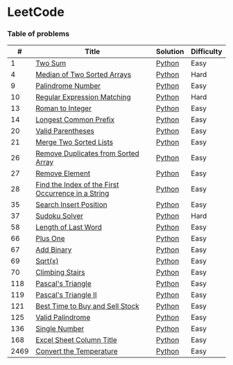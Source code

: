 LeetCode
========

### Table of problems


| # | Title | Solution | Difficulty | 
|---| ----- | -------- | ---------- |
|1|[Two Sum](https://leetcode.com/problems/two-sum/)|[Python](./src/1_Two_Sum.py)|Easy|
|4|[Median of Two Sorted Arrays](https://leetcode.com/problems/median-of-two-sorted-arrays/)|[Python](./src/4_Median_of_Two_Sorted_Arrays.py)|Hard|
|9|[Palindrome Number](https://leetcode.com/problems/palindrome-number/)|[Python](./src/9_Palindrome_Number.py)|Easy|
|10|[Regular Expression Matching](https://leetcode.com/problems/regular-expression-matching/)|[Python](./src/10_Regular_Expression_Matching.py)|Hard|
|13|[Roman to Integer](https://leetcode.com/problems/roman-to-integer/)|[Python](./src/13_Roman_to_Integer.py)|Easy|
|14|[Longest Common Prefix](https://leetcode.com/problems/longest-common-prefix/)|[Python](./src/14_Longest_Common_Prefix.py)|Easy|
|20|[Valid Parentheses](https://leetcode.com/problems/valid-parentheses/)|[Python](./src/20_Valid_Parentheses.py)|Easy|
|21|[Merge Two Sorted Lists](https://leetcode.com/problems/merge-two-sorted-lists/)|[Python](./src/21_Merge_Two_Sorted_Lists.py)|Easy|
|26|[Remove Duplicates from Sorted Array](https://leetcode.com/problems/remove-duplicates-from-sorted-array/)|[Python](./src/26_Remove_Duplicates_from_Sorted_Array.py)|Easy|
|27|[Remove Element](https://leetcode.com/problems/remove-element/)|[Python](./src/27_Remove_Element.py)|Easy|
|28|[Find the Index of the First Occurrence in a String](https://leetcode.com/problems/find-the-index-of-the-first-occurrence-in-a-string/)|[Python](./src/28_Find_the_Index_of_the_First_Occurrence_in_a_String.py)|Easy|
|35|[Search Insert Position](https://leetcode.com/problems/search-insert-position/)|[Python](./src/35_Search_Insert_Position.py)|Easy|
|37|[Sudoku Solver](https://leetcode.com/problems/sudoku-solver/)|[Python](./src/37_Sudoku_Solver.py)|Hard|
|58|[Length of Last Word](https://leetcode.com/problems/length-of-last-word/)|[Python](./src/58_Length_of_Last_Word.py)|Easy|
|66|[Plus One](https://leetcode.com/problems/plus-one/)|[Python](./src/66_Plus_One.py)|Easy|
|67|[Add Binary](https://leetcode.com/problems/add-binary/)|[Python](./src/67_Add_Binary.py)|Easy|
|69|[Sqrt(x)](https://leetcode.com/problems/sqrtx/)|[Python](./src/69_Sqrt(x).py)|Easy|
|70|[Climbing Stairs](https://leetcode.com/problems/climbing-stairs/)|[Python](./src/70_Climbing_Stairs.py)|Easy|
|118|[Pascal's Triangle](https://leetcode.com/problems/pascals-triangle/)|[Python](./src/118_Pascals_Triangle.py)|Easy|
|119|[Pascal's Triangle II](https://leetcode.com/problems/pascals-triangle-ii/)|[Python](./src/119_Pascals_Triangle_II.py)|Easy|
|121|[Best Time to Buy and Sell Stock](https://leetcode.com/problems/best-time-to-buy-and-sell-stock/)|[Python](./src/121_Best_Time_to_Buy_and_Sell_Stock.py)|Easy|
|125|[Valid Palindrome](https://leetcode.com/problems/valid-palindrome/)|[Python](./src/125_Valid_Palindrome.py)|Easy|
|136|[Single Number](https://leetcode.com/problems/single-number/)|[Python](./src/136_Single_Number.py)|Easy|
|168|[Excel Sheet Column Title](https://leetcode.com/problems/excel-sheet-column-title/)|[Python](./src/168_Excel_Sheet_Column_Title.py)|Easy|
|2469|[Convert the Temperature](https://leetcode.com/problems/convert-the-temperature/)|[Python](./src/2469_Convert_the_Temperature.py)|Easy|
